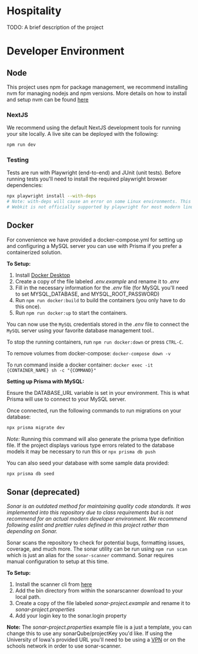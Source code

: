 # Hospitality

TODO: A brief description of the project

# Developer Environment

## Node

This project uses npm for package management, we recommend installing nvm for managing nodejs and npm versions. More details on how to install and setup nvm can be found [here](https://github.com/nvm-sh/nvm#installing-and-updating)


### NextJS
We recommend using the default NextJS development tools for running your site locally. A live site can be deployed with the following:
```bash
npm run dev
```

### Testing
Tests are run with Playwright (end-to-end) and JUnit (unit tests). Before running tests you'll need to install the required playwright browser dependencies:
```bash
npx playwright install --with-deps 
# Note: with-deps will cause an error on some Linux environments. This flag can be omitted but will prevent you from running Webkit tests.
# Webkit is not officially supported by playwright for most modern linux distributions at this time.
```

## Docker

For convenience we have provided a docker-compose.yml for setting up and configuring a MySQL server you can use with Prisma if you prefer a containerized solution.

**To Setup:**

1. Install [Docker Desktop](https://www.docker.com/products/docker-desktop/)
2. Create a copy of the file labeled _.env.example_ and rename it to _.env_
3. Fill in the necessary information for the _.env_ file (for MySQL you'll need to set MYSQL_DATABASE, and MYSQL_ROOT_PASSWORD)
4. Run `npm run docker:build` to build the containers (you only have to do this once).
5. Run `npm run docker:up` to start the containers.

You can now use the `MySQL` credentials stored in the _.env_ file to connect the `MySQL` server using your favorite database management tool..

To stop the running containers, run `npm run docker:down` or press `CTRL-C`.

To remove volumes from docker-compose: `docker-compose down -v`

To run command inside a docker container: `docker exec -it {CONTAINER_NAME} sh -c "{COMMAND}"`

**Setting up Prisma with MySQL:**

Ensure the DATABASE_URL variable is set in your environment. This is what Prisma will use to connect to your MySQL server.

Once connected, run the following commands to run migrations on your database:
```bash
npx prisma migrate dev
```
*Note:* Running this command will also generate the prisma type definition file. If the project displays various type errors related to the database models it may be necessary to run this or `npx prisma db push`

You can also seed your database with some sample data provided:
```bash
npx prisma db seed
```

## Sonar (deprecated)
*Sonar is an outdated method for maintaining quality code standards. It was implemented into this repository due to class requirements but is not recommend for an actual modern developer environment. We recommend following eslint and prettier rules defined in this project rather than depending on Sonar.*

Sonar scans the repository to check for potential bugs, formatting issues, coverage, and much more. The sonar utility can be run using `npm run scan` which is just an alias for the `sonar-scanner` command. Sonar requires manual configuration to setup at this time.

**To Setup:**

1. Install the scanner cli from [here](https://docs.sonarqube.org/latest/analyzing-source-code/scanners/sonarscanner/)
2. Add the bin directory from within the sonarscanner download to your local path.
3. Create a copy of the file labeled _sonar-project.example_ and rename it to _sonar-project.properties_
4. Add your login key to the sonar.login property

**Note:** The _sonar-project.properties_ example file is a just a template, you can change this to use any sonarQube/projectKey you'd like. If using the University of Iowa's provided URL you'll need to be using a [VPN](https://its.uiowa.edu/vpn) or on the schools network in order to use sonar-scanner.
